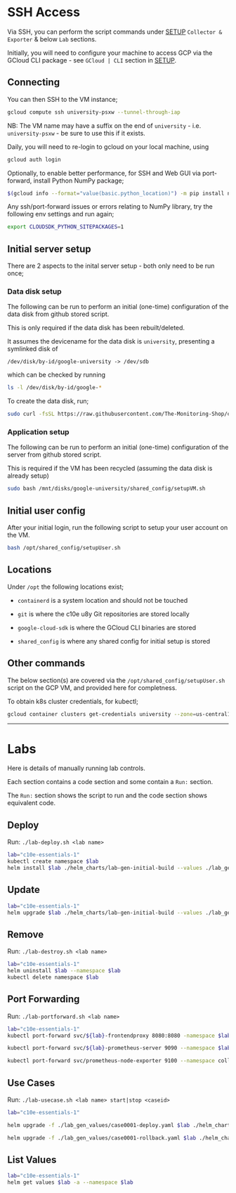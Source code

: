 # SSH Access

Via SSH, you can perform the script commands under [SETUP](SETUP.md) `Collector & Exporter` & below `Lab` sections.

Initially, you will need to configure your machine to access GCP via the GCloud CLI package - see `GCloud | CLI` section in [SETUP](SETUP.md).

## Connecting

You can then SSH to the VM instance;

```bash
gcloud compute ssh university-psxw --tunnel-through-iap
```

NB:
The VM name may have a suffix on the end of `university` - i.e. `university-psxw` - be sure to use this if it exists.

Daily, you will need to re-login to gcloud on your local machine, using

```bash
gcloud auth login
```

Optionally, to enable better performance, for SSH and Web GUI via port-forward, install Python NumPy package;

```bash
$(gcloud info --format="value(basic.python_location)") -m pip install numpy
```

Any ssh/port-forward issues or errors relating to NumPy library, try the following env settings and run again;

```bash
export CLOUDSDK_PYTHON_SITEPACKAGES=1
```

## Initial server setup

There are 2 aspects to the inital server setup - both only need to be run once;

### Data disk setup

The following can be run to perform an initial (one-time) configuration of the data disk from github stored script.

This is only required if the data disk has been rebuilt/deleted.

It assumes the devicename for the data disk is `university`, presenting a symlinked disk of

`/dev/disk/by-id/google-university -> /dev/sdb`

which can be checked by running

```bash
ls -l /dev/disk/by-id/google-*
```

To create the data disk, run;

```bash
sudo curl -fsSL https://raw.githubusercontent.com/The-Monitoring-Shop/c10e-u8y-command-and-control/main/vm_scripts/setupVMDisk.sh | bash
```

### Application setup

The following can be run to perform an initial (one-time) configuration of the server from github stored script.

This is required if the VM has been recycled (assuming the data disk is already setup)

```bash
sudo bash /mnt/disks/google-university/shared_config/setupVM.sh
```

## Initial user config

After your initial login, run the following script to setup your user account on the VM.

```bash
bash /opt/shared_config/setupUser.sh
```

## Locations

Under `/opt` the following locations exist;

- `containerd` is a system location and should not be touched

- `git` is where the c10e u8y Git repositories are stored locally

- `google-cloud-sdk` is where the GCloud CLI binaries are stored

- `shared_config` is where any shared config for initial setup is stored

## Other commands

The below section(s) are covered via the `/opt/shared_config/setupUser.sh` script on the GCP VM, and provided here for completness.

To obtain k8s cluster credentials, for kubectl;

```bash
gcloud container clusters get-credentials university --zone=us-central1
```

---

# Labs

Here is details of manually running lab controls.

Each section contains a code section and some contain a `Run:` section.

The `Run:` section shows the script to run and the code section shows equivalent code.

## Deploy

Run: `./lab-deploy.sh <lab name>`

```bash
lab="c10e-essentials-1"
kubectl create namespace $lab
helm install $lab ./helm_charts/lab-gen-initial-build --values ./lab_gen_values/initial-values.yaml --namespace $lab
```

## Update

```bash
lab="c10e-essentials-1"
helm upgrade $lab ./helm_charts/lab-gen-initial-build --values ./lab_gen_values/initial-values.yaml --namespace $lab
```

## Remove

Run: `./lab-destroy.sh <lab name>`

```bash
lab="c10e-essentials-1"
helm uninstall $lab --namespace $lab
kubectl delete namespace $lab
```

## Port Forwarding

Run: `./lab-portforward.sh <lab name>`

```bash
lab="c10e-essentials-1"
kubectl port-forward svc/${lab}-frontendproxy 8080:8080 -namespace $lab

kubectl port-forward svc/${lab}-prometheus-server 9090 --namespace $lab

kubectl port-forward svc/prometheus-node-exporter 9100 --namespace collectors
```

## Use Cases

Run: `./lab-usecase.sh <lab name> start|stop <caseid>`

```bash
lab="c10e-essentials-1"

helm upgrade -f ./lab_gen_values/case0001-deploy.yaml $lab ./helm_charts/lab-gen-initial-build --reuse-values --namespace $lab

helm upgrade -f ./lab_gen_values/case0001-rollback.yaml $lab ./helm_charts/lab-gen-initial-build --reuse-values --namespace $lab
```

## List Values

```bash
lab="c10e-essentials-1"
helm get values $lab -a --namespace $lab
```
